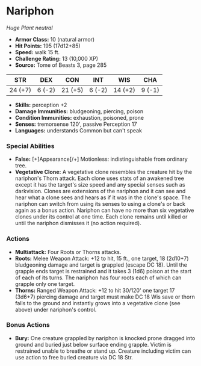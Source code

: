 # Nariphon

*Huge* *Plant* *neutral*

- **Armor Class:** 10 (natural armor)
- **Hit Points:** 195 (17d12+85)
- **Speed:** walk 15 ft.
- **Challenge Rating:** 13 (10,000 XP)
- **Source:** Tome of Beasts 3, page 285

| STR | DEX | CON | INT | WIS | CHA |
| --- | --- | --- | --- | --- | --- |
| 24 (+7) | 6 (-2) | 21 (+5) | 6 (-2) | 14 (+2) | 9 (-1) |

- **Skills:** perception +2
- **Damage Immunities:** bludgeoning, piercing, poison
- **Condition Immunities:** exhaustion, poisoned, prone
- **Senses:** tremorsense 120', passive Perception 17
- **Languages:** understands Common but can't speak

### Special Abilities

- **False:** [+]Appearance[/+] Motionless: indistinguishable from ordinary tree.
- **Vegetative Clone:** A vegetative clone resembles the creature hit by the nariphon's Thorn attack. Each clone uses stats of an awakened tree except it has the target's size speed and any special senses such as darkvision. Clones are extensions of the nariphon and it can see and hear what a clone sees and hears as if it was in the clone's space. The nariphon can switch from using its senses to using a clone's or back again as a bonus action. Nariphon can have no more than six vegetative clones under its control at one time. Each clone remains until killed or until the nariphon dismisses it (no action required).

### Actions

- **Multiattack:** Four Roots or Thorns attacks.
- **Roots:** Melee Weapon Attack: +12 to hit, 15 ft., one target, 18 (2d10+7) bludgeoning damage and target is grappled (escape DC 18). Until the grapple ends target is restrained and it takes 3 (1d6) poison at the start of each of its turns. The nariphon has four roots each of which can grapple only one target.
- **Thorns:** Ranged Weapon Attack: +12 to hit 30/120' one target 17 (3d6+7) piercing damage and target must make DC 18 Wis save or thorn falls to the ground and instantly grows into a vegetative clone (see above) under nariphon's control.

### Bonus Actions

- **Bury:** One creature grappled by nariphon is knocked prone dragged into ground and buried just below surface ending grapple. Victim is restrained unable to breathe or stand up. Creature including victim can use action to free buried creature via DC 18 Str.


